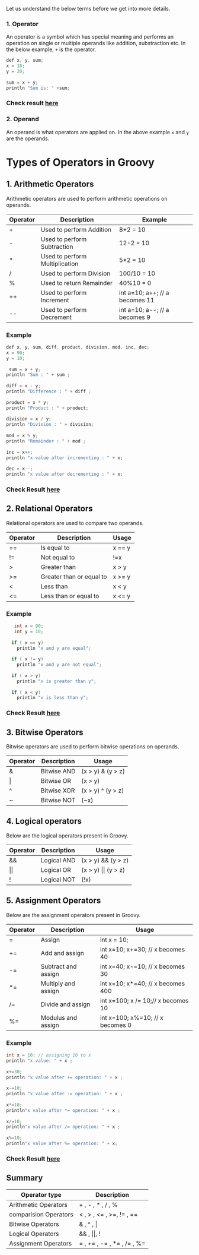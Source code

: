 Let us understand the below terms before we get into more details.

### 1. Operator

An operator is a symbol which has special meaning and performs an operation on single or multiple operands like addition, substraction etc. In the below example, `+` is the operator. 

```java
def x, y, sum;
x = 10;
y = 20;
 
sum = x + y;
println "Sum is: " +sum;
```
### Check result [here](https://onecompiler.com/groovy/3vmpwekxb)

### 2. Operand

An operand is what operators are applied on. In the above example `x` and `y` are the operands.

# Types of Operators in Groovy

## 1. Arithmetic Operators

Arithmetic operators are used to perform arithmetic operations on operands.

|Operator|	Description	| Example|
|----|----|----|
| +	| Used to perform Addition |	8+2 = 10|
| - | Used to perform Subtraction |	12-2 = 10|
| * | Used to perform Multiplication |	5*2 = 10|
| / | Used to perform Division	| 100/10 = 10|
| % | Used to return Remainder	| 40%10 = 0|
| ++ | Used to perform Increment |	int a=10; a++; // a becomes 11|
| -- | Used to perform Decrement |	int a=10; a--; // a becomes 9|


### Example

```java
def x, y, sum, diff, product, division, mod, inc, dec;
x = 90;
y = 10;
 
 sum = x + y;
println "Sum : " + sum ;
   
diff = x - y;
println "Difference : " + diff ;
   
product = x * y;
println "Product : " + product;
   
division = x / y;
println "Division : " + division;
   
mod = x % y;
println "Remainder : " + mod ;
   
inc = x++;
println "x value after incrementing : " + x;
   
dec = x--;
println "x value after decrementing : " + x;
```
### Check Result [here](https://onecompiler.com/groovy/3vmspxnnq)

## 2. Relational Operators

Relational operators are used to compare two operands. 

| Operator | Description| Usage|
|----|----|----|
| == | Is equal to | x == y|
| != | Not equal to |	!=x |
| > | Greater than | x > y |
| >= | Greater than or equal to |	x >= y|
| < | Less than| x < y |
| <= | Less than or equal to| x <= y|

### Example

```java
   int x = 90;
   int y = 10;
   
  if ( x == y) 
    println "x and y are equal";
  
  if ( x != y) 
    println "x and y are not equal";
  
  if ( x > y) 
    println "x is greater than y";
  
  if ( x < y) 
    println "x is less than y";

```
### Check Result [here](https://onecompiler.com/groovy/3vmsqbuup)

## 3. Bitwise Operators

Bitwise operators are used to perform bitwise operations on operands.

|Operator|	Description| Usage|
|----|----|----|
| & |	Bitwise AND | (x > y) & (y > z)|
| \| |	Bitwise OR | (x > y) | (y > z)|
| ^ |	Bitwise XOR | (x > y) ^ (y > z)|
| ~ |	Bitwise NOT	| (~x)|

## 4. Logical operators

Below are the logical operators present in Groovy.

|Operator|	Description| Usage|
|----|----|----|
| && |	Logical AND | (x > y) && (y > z)|
| \|\| |	Logical OR | (x > y) \|\| (y > z)|
| ! |	Logical NOT	| (!x)|

## 5. Assignment Operators

Below are the assignment operators present in Groovy.

|Operator|	Description| Usage|
|----|----|----|
| =	| Assign| int x = 10;|
| += |	Add and assign|	int x=10; x+=30; // x becomes 40|
| -= |	Subtract and assign| int x=40; x-=10; // x becomes 30|
| *= |	Multiply and assign| int x=10; x*=40; // x becomes 400|
| /= |	Divide and assign|	int x=100; x /= 10;// x becomes 10|
| %= |	Modulus and assign|	int x=100; x%=10; // x becomes 0|

### Example

```java
int x = 10; // assigning 10 to x 
println "x value: " + x ;
        
x+=30;
println "x value after += operation: " + x ;
        
x-=10;
println "x value after -= operation: " + x ;
        
x*=10;
println"x value after *= operation: " + x ;
        
x/=10;
println"x value after /= operation: " + x ;
        
x%=10;
println"x value after %= operation: " + x;   
```

### Check Result [here](https://onecompiler.com/groovy/3vmsqqzv7)

## Summary

| Operator type | Description|
|----|-----|
| Arithmetic Operators|+ , - , * , / , %|
| comparision Operators| < , > , <= , >=, != , ==| 
| Bitwise Operators| & , ^ , \|| 
| Logical Operators| && , \|\|, ! |
| Assignment Operators|= , += , -= , *= , /= , %=|
